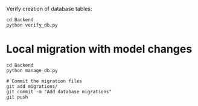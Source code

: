 Verify creation of database tables:
```
cd Backend
python verify_db.py
```

# Local migration with model changes
```
cd Backend
python manage_db.py

# Commit the migration files
git add migrations/
git commit -m "Add database migrations"
git push
```